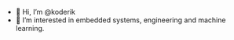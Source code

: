 - 👋 Hi, I’m @koderik
- 👀 I’m interested in embedded systems, engineering and machine learning.

<!---
koderik/koderik is a ✨ special ✨ repository because its `README.md` (this file) appears on your GitHub profile.
You can click the Preview link to take a look at your changes.
--->
